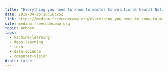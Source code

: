 ```yaml
---
title: "Everything you need to know to master Convolutional Neural Networks"
date: 2019-04-26T20:16:26Z
link: https://medium.freecodecamp.org/everything-you-need-to-know-to-master-convolutional-neural-networks-ef98ca3c7655?source=rss----336d898217ee---4
site: medium.freecodecamp.org
topic: Webdev
tags:
  - machine-learning
  - deep-learning
  - tech
  - data-science
  - computer-vision
draft: false
---
```

